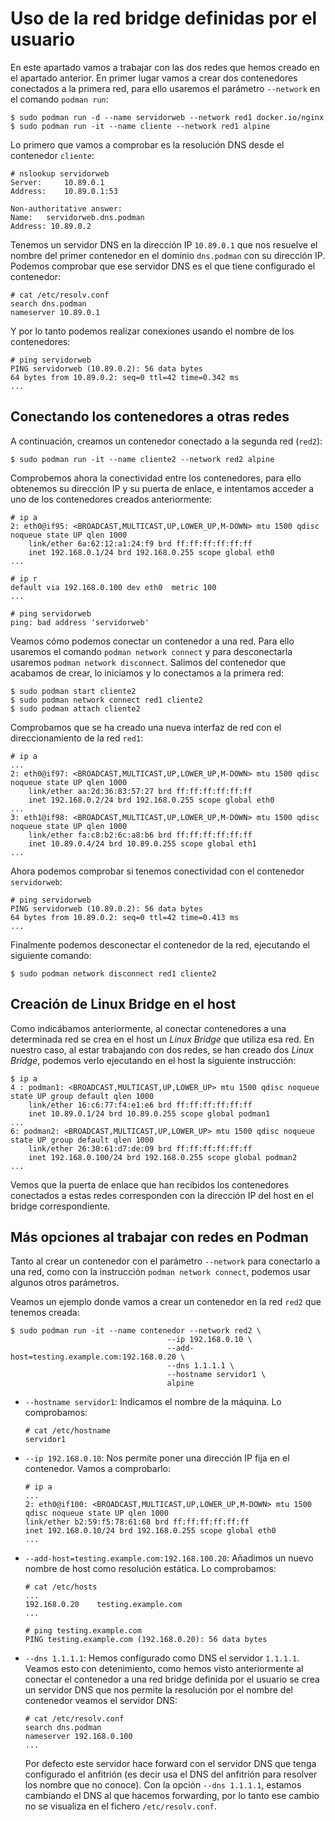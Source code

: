 # Uso de la red bridge definidas por el usuario

En este apartado vamos a trabajar con las dos redes que hemos creado en el apartado anterior.
En primer lugar vamos a crear dos contenedores conectados a la primera red, para ello usaremos el parámetro `--network` en el comando `podman run`:

```
$ sudo podman run -d --name servidorweb --network red1 docker.io/nginx
$ sudo podman run -it --name cliente --network red1 alpine
```

Lo primero que vamos a comprobar es la resolución DNS desde el contenedor `cliente`:

```
# nslookup servidorweb
Server:		10.89.0.1
Address:	10.89.0.1:53

Non-authoritative answer:
Name:	servidorweb.dns.podman
Address: 10.89.0.2
```

Tenemos un servidor DNS en la dirección IP `10.89.0.1` que nos resuelve el nombre del primer contenedor en el dominio `dns.podman` con su dirección IP. Podemos comprobar que ese servidor DNS es el que tiene configurado el contenedor:

```
# cat /etc/resolv.conf 
search dns.podman
nameserver 10.89.0.1
```

Y por lo tanto podemos realizar conexiones usando el nombre de los contenedores:

```
# ping servidorweb
PING servidorweb (10.89.0.2): 56 data bytes
64 bytes from 10.89.0.2: seq=0 ttl=42 time=0.342 ms
...
```

## Conectando los contenedores a otras redes

A continuación, creamos un contenedor conectado a la segunda red (`red2`):

```
$ sudo podman run -it --name cliente2 --network red2 alpine
```
Comprobemos ahora la conectividad entre los contenedores, para ello obtenemos su dirección IP y su puerta de enlace, e intentamos acceder a uno de los contenedores creados anteriormente:


```
# ip a
2: eth0@if95: <BROADCAST,MULTICAST,UP,LOWER_UP,M-DOWN> mtu 1500 qdisc noqueue state UP qlen 1000
    link/ether 6a:62:12:a1:24:f9 brd ff:ff:ff:ff:ff:ff
    inet 192.168.0.1/24 brd 192.168.0.255 scope global eth0
...

# ip r
default via 192.168.0.100 dev eth0  metric 100 
...

# ping servidorweb
ping: bad address 'servidorweb'
```

Veamos cómo podemos conectar un contenedor a una red. Para ello usaremos el comando `podman network connect` y para desconectarla usaremos `podman network disconnect`. Salimos del contenedor que acabamos de crear, lo iniciamos y lo conectamos a la primera red:

```
$ sudo podman start cliente2
$ sudo podman network connect red1 cliente2
$ sudo podman attach cliente2
```

Comprobamos que se ha creado una nueva interfaz de red con el direccionamiento de la red `red1`:

```
# ip a
...
2: eth0@if97: <BROADCAST,MULTICAST,UP,LOWER_UP,M-DOWN> mtu 1500 qdisc noqueue state UP qlen 1000
    link/ether aa:2d:36:83:57:27 brd ff:ff:ff:ff:ff:ff
    inet 192.168.0.2/24 brd 192.168.0.255 scope global eth0
...
3: eth1@if98: <BROADCAST,MULTICAST,UP,LOWER_UP,M-DOWN> mtu 1500 qdisc noqueue state UP qlen 1000
    link/ether fa:c8:b2:6c:a8:b6 brd ff:ff:ff:ff:ff:ff
    inet 10.89.0.4/24 brd 10.89.0.255 scope global eth1
...
```

Ahora podemos comprobar si tenemos conectividad con el contenedor `servidorweb`:

```
# ping servidorweb
PING servidorweb (10.89.0.2): 56 data bytes
64 bytes from 10.89.0.2: seq=0 ttl=42 time=0.413 ms
...
```

Finalmente podemos desconectar el contenedor de la red, ejecutando el siguiente comando:

```
$ sudo podman network disconnect red1 cliente2
```

## Creación de Linux Bridge en el host

Como indicábamos anteriormente, al conectar contenedores a una determinada red se crea en el host un *Linux Bridge* que utiliza esa red. En nuestro caso, al estar trabajando con dos redes, se han creado dos *Linux Bridge*, podemos verlo ejecutando en el host la siguiente instrucción:

```
$ ip a
4 : podman1: <BROADCAST,MULTICAST,UP,LOWER_UP> mtu 1500 qdisc noqueue state UP group default qlen 1000
    link/ether 16:c6:77:f4:e1:e6 brd ff:ff:ff:ff:ff:ff
    inet 10.89.0.1/24 brd 10.89.0.255 scope global podman1
...
6: podman2: <BROADCAST,MULTICAST,UP,LOWER_UP> mtu 1500 qdisc noqueue state UP group default qlen 1000
    link/ether 26:30:61:d7:de:09 brd ff:ff:ff:ff:ff:ff
    inet 192.168.0.100/24 brd 192.168.0.255 scope global podman2
...
```
Vemos que la puerta de enlace que han recibidos los contenedores conectados a estas redes corresponden con la dirección IP del host en el bridge correspondiente.

## Más opciones al trabajar con redes en Podman

Tanto al crear un contenedor con el parámetro `--network` para conectarlo a una red, como con la instrucción `podman network connect`, podemos usar algunos otros parámetros.

Veamos un ejemplo donde vamos a crear un contenedor en la red `red2` que tenemos creada:

```
$ sudo podman run -it --name contenedor --network red2 \
                                   --ip 192.168.0.10 \
                                   --add-host=testing.example.com:192.168.0.20 \
                                   --dns 1.1.1.1 \
                                   --hostname servidor1 \
                                   alpine
```

* `--hostname servidor1`: Indicamos el nombre de la máquina. Lo comprobamos:

    ```
    # cat /etc/hostname 
    servidor1
    ```
* `--ip 192.168.0.10`: Nos permite poner una dirección IP fija en el contenedor. Vamos a comprobarlo:

    ```
    # ip a
    ...
    2: eth0@if100: <BROADCAST,MULTICAST,UP,LOWER_UP,M-DOWN> mtu 1500 qdisc noqueue state UP qlen 1000
    link/ether b2:59:f5:78:61:68 brd ff:ff:ff:ff:ff:ff
    inet 192.168.0.10/24 brd 192.168.0.255 scope global eth0
    ...
    ```
* `--add-host=testing.example.com:192.168.100.20`: Añadimos un nuevo nombre de host como resolución estática. Lo comprobamos:

    ```
    # cat /etc/hosts
    ...
    192.168.0.20	testing.example.com
    ...
    
    # ping testing.example.com
    PING testing.example.com (192.168.0.20): 56 data bytes
    ```
* `--dns 1.1.1.1`: Hemos configurado como DNS el servidor `1.1.1.1`. Veamos esto con detenimiento, como hemos visto anteriormente al conectar el contenedor a una red bridge definida por el usuario se crea un servidor DNS que nos permite la resolución por el nombre del contenedor veamos el servidor DNS:
    ```
    # cat /etc/resolv.conf 
    search dns.podman
    nameserver 192.168.0.100
    ...
    ```
    Por defecto este servidor hace forward con el servidor DNS que tenga configurado el anfitrión (es decir usa el DNS del anfitrión para resolver los nombre que no conoce). Con la opción `--dns 1.1.1.1`, estamos cambiando el DNS al que hacemos forwarding, por lo tanto ese cambio no se visualiza en el fichero `/etc/resolv.conf`.

